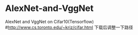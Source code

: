 # AlexNet-and-VggNet
AlexNet and VggNet on Cifar10(Tensorflow)
#http://www.cs.toronto.edu/~kriz/cifar.html 下载后调整一下路径
